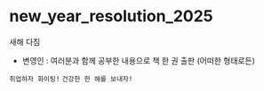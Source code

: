 # new_year_resolution_2025
새해 다짐
- 변영인 : 여러분과 함께 공부한 내용으로 책 한 권 출판 (어떠한 형태로든)

`취업하자 화이팅!`
`건강한 한 해를 보내자!`